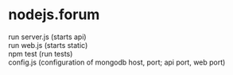 # nodejs.forum

run server.js (starts api)<br>
run web.js (starts static)<br>
npm test (run tests)<br>
config.js (configuration of mongodb host, port; api port, web port)
